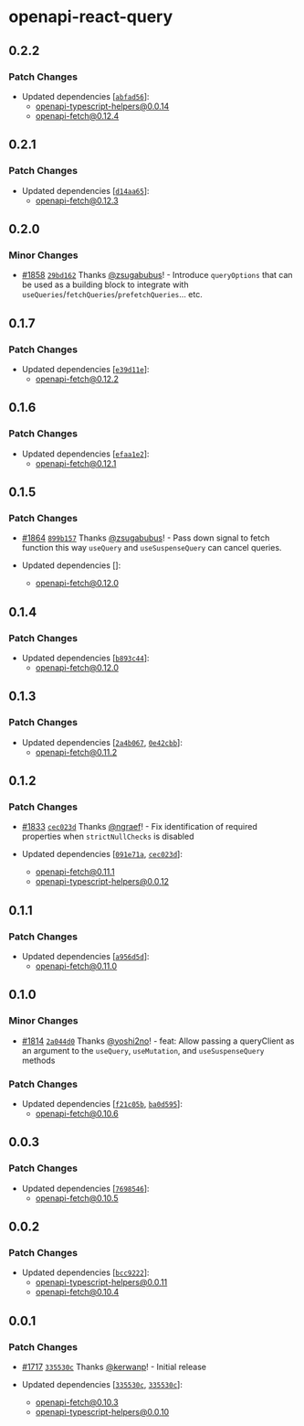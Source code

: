 # openapi-react-query

## 0.2.2

### Patch Changes

- Updated dependencies [[`abfad56`](https://github.com/openapi-ts/openapi-typescript/commit/abfad5659183f95f705598dc52ae2dfe7a18ec04)]:
  - openapi-typescript-helpers@0.0.14
  - openapi-fetch@0.12.4

## 0.2.1

### Patch Changes

- Updated dependencies [[`d14aa65`](https://github.com/openapi-ts/openapi-typescript/commit/d14aa65207b8abd1f369965bbd32ebb581e8d741)]:
  - openapi-fetch@0.12.3

## 0.2.0

### Minor Changes

- [#1858](https://github.com/openapi-ts/openapi-typescript/pull/1858) [`29bd162`](https://github.com/openapi-ts/openapi-typescript/commit/29bd162dccf441abbb33f07c6158410fd81a85d7) Thanks [@zsugabubus](https://github.com/zsugabubus)! - Introduce `queryOptions` that can be used as a building block to integrate with `useQueries`/`fetchQueries`/`prefetchQueries`… etc.

## 0.1.7

### Patch Changes

- Updated dependencies [[`e39d11e`](https://github.com/openapi-ts/openapi-typescript/commit/e39d11e5ac4e7f5fc2ce81e8a6d7792f91a6551a)]:
  - openapi-fetch@0.12.2

## 0.1.6

### Patch Changes

- Updated dependencies [[`efaa1e2`](https://github.com/openapi-ts/openapi-typescript/commit/efaa1e23b9cb0901fe026e48fbb4b347f0c95507)]:
  - openapi-fetch@0.12.1

## 0.1.5

### Patch Changes

- [#1864](https://github.com/openapi-ts/openapi-typescript/pull/1864) [`899b157`](https://github.com/openapi-ts/openapi-typescript/commit/899b1575968334bc55aa402ea1419bc5db801391) Thanks [@zsugabubus](https://github.com/zsugabubus)! - Pass down signal to fetch function this way `useQuery` and `useSuspenseQuery` can cancel queries.

- Updated dependencies []:
  - openapi-fetch@0.12.0

## 0.1.4

### Patch Changes

- Updated dependencies [[`b893c44`](https://github.com/openapi-ts/openapi-typescript/commit/b893c44f4290917f24c2ef7cda106c540df9cb3d)]:
  - openapi-fetch@0.12.0

## 0.1.3

### Patch Changes

- Updated dependencies [[`2a4b067`](https://github.com/openapi-ts/openapi-typescript/commit/2a4b067f43f7e0b75aecbf5c2fb3013a4e96e591), [`0e42cbb`](https://github.com/openapi-ts/openapi-typescript/commit/0e42cbb98e2a023c33685de65ab0b8dbf82cc4b3)]:
  - openapi-fetch@0.11.2

## 0.1.2

### Patch Changes

- [#1833](https://github.com/openapi-ts/openapi-typescript/pull/1833) [`cec023d`](https://github.com/openapi-ts/openapi-typescript/commit/cec023d3461c79ca355a88366949d0f6382e4e2a) Thanks [@ngraef](https://github.com/ngraef)! - Fix identification of required properties when `strictNullChecks` is disabled

- Updated dependencies [[`091e71a`](https://github.com/openapi-ts/openapi-typescript/commit/091e71ad4bf805be32261a53524f320c2fa42690), [`cec023d`](https://github.com/openapi-ts/openapi-typescript/commit/cec023d3461c79ca355a88366949d0f6382e4e2a)]:
  - openapi-fetch@0.11.1
  - openapi-typescript-helpers@0.0.12

## 0.1.1

### Patch Changes

- Updated dependencies [[`a956d5d`](https://github.com/openapi-ts/openapi-typescript/commit/a956d5d8480834402536283ee2f24ce8086698dc)]:
  - openapi-fetch@0.11.0

## 0.1.0

### Minor Changes

- [#1814](https://github.com/openapi-ts/openapi-typescript/pull/1814) [`2a044d0`](https://github.com/openapi-ts/openapi-typescript/commit/2a044d029ec089e391703a4cdc1340f3b5c1b543) Thanks [@yoshi2no](https://github.com/yoshi2no)! - feat: Allow passing a queryClient as an argument to the `useQuery`, `useMutation`, and `useSuspenseQuery` methods

### Patch Changes

- Updated dependencies [[`f21c05b`](https://github.com/openapi-ts/openapi-typescript/commit/f21c05b9afcc89ee6ef73edab4045620b410eb01), [`ba0d595`](https://github.com/openapi-ts/openapi-typescript/commit/ba0d595556661053b5ef310afafec4fcc116e206)]:
  - openapi-fetch@0.10.6

## 0.0.3

### Patch Changes

- Updated dependencies [[`7698546`](https://github.com/openapi-ts/openapi-typescript/commit/76985467402dc52d705902c21159387ddaff3519)]:
  - openapi-fetch@0.10.5

## 0.0.2

### Patch Changes

- Updated dependencies [[`bcc9222`](https://github.com/openapi-ts/openapi-typescript/commit/bcc92223c83ba074316e17534a173fee8da9cd41)]:
  - openapi-typescript-helpers@0.0.11
  - openapi-fetch@0.10.4

## 0.0.1

### Patch Changes

- [#1717](https://github.com/openapi-ts/openapi-typescript/pull/1717) [`335530c`](https://github.com/openapi-ts/openapi-typescript/commit/335530c4f8f966d0154f19504585c462f5f5a409) Thanks [@kerwanp](https://github.com/kerwanp)! - Initial release

- Updated dependencies [[`335530c`](https://github.com/openapi-ts/openapi-typescript/commit/335530c4f8f966d0154f19504585c462f5f5a409), [`335530c`](https://github.com/openapi-ts/openapi-typescript/commit/335530c4f8f966d0154f19504585c462f5f5a409)]:
  - openapi-fetch@0.10.3
  - openapi-typescript-helpers@0.0.10
